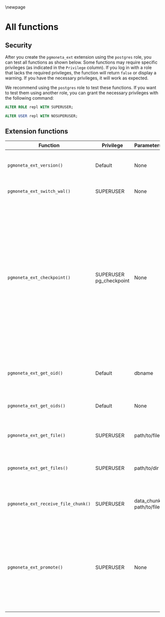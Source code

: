 \newpage

# All functions

## Security

After you create the `pgmoneta_ext` extension using the `postgres` role, you can test all functions as shown below. Some functions may require specific privileges (as indicated in the `Privilege` column). If you log in with a role that lacks the required privileges, the function will return `false` or display a warning. If you have the necessary privileges, it will work as expected.

We recommend using the `postgres` role to test these functions. If you want to test them using another role, you can grant the necessary privileges with the following command:

```sql
ALTER ROLE repl WITH SUPERUSER;
```

```sql
ALTER USER repl WITH NOSUPERUSER;
```

## Extension functions

| Function                    | Privilege | Parameters | Description                                            |
|-----------------------------|-----------|------------|--------------------------------------------------------|
| `pgmoneta_ext_version()`    |   Default |    None    | Return the version number of `pgmoneta_ext` as a Datum.|
| `pgmoneta_ext_switch_wal()` | SUPERUSER |    None    | A function for switching to a new WAL file.            |
| `pgmoneta_ext_checkpoint()` | SUPERUSER <br>pg_checkpoint | None | A function which forces a checkpoint. <br>This function can only be executed by a `SUPERUSER` in PostgreSQL 13/14, but can also be executed by `pg_checkpoint` in PostgreSQL 15+. <br>You can use the SQL command `GRANT pg_checkpoint TO repl;` to assign the role in PostgreSQL 15+.|
| `pgmoneta_ext_get_oid()`|   Default        | dbname  | Return the specific database OID by the database name.|
| `pgmoneta_ext_get_oids()`    |   Default    | None   | Return all OIDs on the current server.|
| `pgmoneta_ext_get_file()`|   SUPERUSER        | path/to/file  | Return the bytes of the specified file that is passed in.|
| `pgmoneta_ext_get_files()`    |   SUPERUSER    | path/to/dir   | Return all file paths in the specified directory passed in.|
| `pgmoneta_ext_receive_file_chunk()`    |   SUPERUSER    | data_chunk <br>path/to/file   | Receive the file chunk from the client side and write it to the file.|
| `pgmoneta_ext_promote()`    |   SUPERUSER    | None   | Promote a standby (replica) server to become the primary server. This function can only be executed on a server running in recovery mode.|
